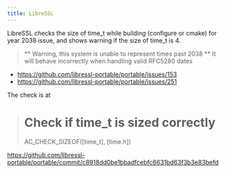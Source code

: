 ```yaml
---
title: LibreSSL
---
```

LibreSSL checks the size of time_t while building (configure or cmake)
for year 2038 issue, and shows warning if the size of time_t is 4.

> ** Warning, this system is unable to represent times past 2038
> ** It will behave incorrectly when handling valid RFC5280 dates

* https://github.com/libressl-portable/portable/issues/153
* https://github.com/libressl-portable/portable/issues/251

The check is at

> # Check if time_t is sized correctly
> AC_CHECK_SIZEOF([time_t], [time.h])

https://github.com/libressl-portable/portable/commit/c8918dd0be1bbadfcebfc6631bd63f3b3e83befd
